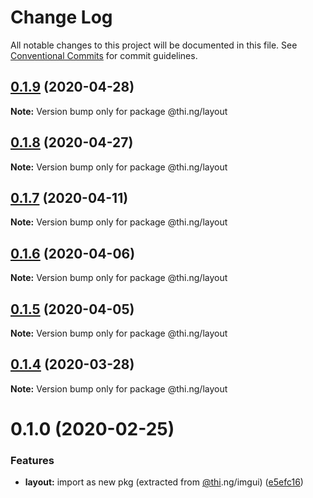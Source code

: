 # Change Log

All notable changes to this project will be documented in this file.
See [Conventional Commits](https://conventionalcommits.org) for commit guidelines.

## [0.1.9](https://github.com/thi-ng/umbrella/compare/@thi.ng/layout@0.1.8...@thi.ng/layout@0.1.9) (2020-04-28)

**Note:** Version bump only for package @thi.ng/layout





## [0.1.8](https://github.com/thi-ng/umbrella/compare/@thi.ng/layout@0.1.7...@thi.ng/layout@0.1.8) (2020-04-27)

**Note:** Version bump only for package @thi.ng/layout





## [0.1.7](https://github.com/thi-ng/umbrella/compare/@thi.ng/layout@0.1.6...@thi.ng/layout@0.1.7) (2020-04-11)

**Note:** Version bump only for package @thi.ng/layout





## [0.1.6](https://github.com/thi-ng/umbrella/compare/@thi.ng/layout@0.1.5...@thi.ng/layout@0.1.6) (2020-04-06)

**Note:** Version bump only for package @thi.ng/layout





## [0.1.5](https://github.com/thi-ng/umbrella/compare/@thi.ng/layout@0.1.4...@thi.ng/layout@0.1.5) (2020-04-05)

**Note:** Version bump only for package @thi.ng/layout





## [0.1.4](https://github.com/thi-ng/umbrella/compare/@thi.ng/layout@0.1.3...@thi.ng/layout@0.1.4) (2020-03-28)

**Note:** Version bump only for package @thi.ng/layout





# 0.1.0 (2020-02-25)


### Features

* **layout:** import as new pkg (extracted from [@thi](https://github.com/thi).ng/imgui) ([e5efc16](https://github.com/thi-ng/umbrella/commit/e5efc165253480aff8068e4cde31bba4aec018d1))
